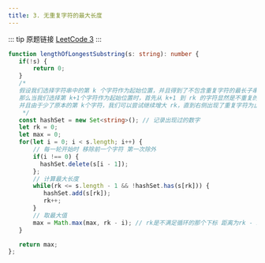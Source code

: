 ```yaml
---
title: 3. 无重复字符的最大长度
---
```


::: tip 原题链接
[LeetCode 3](https://leetcode-cn.com/problems/longest-substring-without-repeating-characters/)
:::

```typescript
function lengthOfLongestSubstring(s: string): number {
   if(!s) {
       return 0;
   }
   /*
   假设我们选择字符串中的第 k 个字符作为起始位置，并且得到了不包含重复字符的最长子串的结束位置为rk。  
   那么当我们选择第 k+1个字符作为起始位置时，首先从 k+1 到 rk 的字符显然是不重复的，  
   并且由于少了原本的第 k个字符，我们可以尝试继续增大 rk，直到右侧出现了重复字符为止。
    */
   const hashSet = new Set<string>(); // 记录出现过的数字
   let rk = 0;
   let max = 0;
   for(let i = 0; i < s.length; i++) {
       // 每一轮开始时 移除前一个字符 第一次除外
       if(i !== 0) {
         hashSet.delete(s[i - 1]);
       };
       // 计算最大长度
       while(rk <= s.length - 1 && !hashSet.has(s[rk])) {
          hashSet.add(s[rk]);
          rk++;
       }
       // 取最大值
       max = Math.max(max, rk - i); // rk是不满足循环的那个下标 距离为rk - i;
   }

   return max;
};
```
